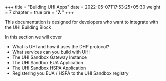 +++
title = "Building UHI Apps"
date = 2022-05-07T17:53:25+05:30
weight = 7
chapter = true
pre = "<b>7. </b>"
+++

This documentation is designed for developers who want to integrate with the UHI Building Block

In this section we will cover 

- What is UHI and how it uses the DHP protocol?
- What services can you build with UHI
- The UHI Sandbox Gateway Instance
- The UHI Sandbox EUA Application
- The UHI Sandbox HSPA Application
- Registering you EUA / HSPA to the UHI Sandbox registry
